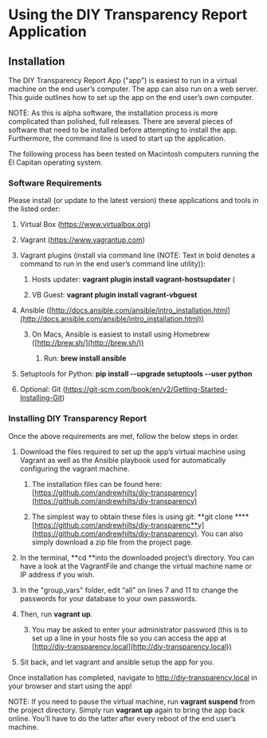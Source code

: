 # Using the DIY Transparency Report Application

## Installation

The DIY Transparency Report App ("app") is easiest to run in a virtual machine on the end user’s computer. The app can also run on a web server. This guide outlines how to set up the app on the end user’s own computer. 

NOTE: As this is alpha software, the installation process is more complicated than polished, full releases. There are several pieces of software that need to be installed before attempting to install the app. Furthermore, the command line is used to start up the application.

The following process has been tested on Macintosh computers running the El Capitan operating system.

### Software Requirements

Please install (or update to the latest version) these applications and tools in the listed order:

1. Virtual Box (https://www.virtualbox.org)

2. Vagrant (https://www.vagrantup.com)

3. Vagrant plugins (install via command line (NOTE:  Text in bold denotes a command to run in the end user’s command line utility)):

    1. Hosts updater: **vagrant plugin install vagrant-hostsupdater** (

    2. VB Guest: **vagrant plugin install vagrant-vbguest**

4. Ansible ([http://docs.ansible.com/ansible/intro_installation.html](http://docs.ansible.com/ansible/intro_installation.html))

    3. On Macs, Ansible is easiest to install using Homebrew ([http://brew.sh/](http://brew.sh/))

        1. Run: **brew install ansible**

5. Setuptools for Python: **pip install --upgrade setuptools --user python**

6. Optional: Git (https://git-scm.com/book/en/v2/Getting-Started-Installing-Git)

### Installing DIY Transparency Report

Once the above requirements are met, follow the below steps in order.

1. Download the files required to set up the app’s virtual machine using Vagrant as well as the Ansible playbook used for automatically configuring the vagrant machine.

    1. The installation files can be found here: [https://github.com/andrewhilts/diy-transparency](https://github.com/andrewhilts/diy-transparency)

    2. The simplest way to obtain these files is using git: **git clone ****[https://github.com/andrewhilts/diy-transparenc**y](https://github.com/andrewhilts/diy-transparency). You can also simply download a zip file from the project page.

2. In the terminal, **cd **into the downloaded project’s directory. You can have a look at the VagrantFile and change the virtual machine name or IP address if you wish.

3. In the "group_vars" folder, edit “all” on lines 7 and 11 to change the passwords for your database to your own passwords.

4. Then, run **vagrant up**.

    3. You may be asked to enter your administrator password (this is to set up a line in your hosts file so you can access the app at [http://diy-transparency.local](http://diy-transparency.local))

5. Sit back, and let vagrant and ansible setup the app for you.

Once installation has completed, navigate to http://diy-transparency.local in your browser and start using the app!

NOTE: If you need to pause the virtual machine, run **vagrant suspend** from the project directory. Simply run **vagrant up** again to bring the app back online. You’ll have to do the latter after every reboot of the end user’s machine.

